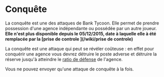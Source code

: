 # Conquête

La conquête est une des attaques de Bank Tycoon. Elle permet de prendre possession d'une agence indépendante ou possédée par un autre joueur. **Elle n'est plus disponible depuis le 05/12/2015, date à laquelle elle à été remplacée par la [prise de controle ](/wiki/prise de controle)**

La conquête est une attaque qui peut se révéler coûteuse : en effet pour conquérir une agence vous devrez détruire le poste adverse et détruire la réserve jusqu'à atteindre le [ratio de défense](/wiki/ratiodefense) de l'agence.

Vous ne pouvez envoyer qu'une attaque de conquête à la fois.

